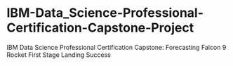 # IBM-Data_Science-Professional-Certification-Capstone-Project
IBM Data Science Professional Certification Capstone: Forecasting Falcon 9 Rocket First Stage Landing Success
